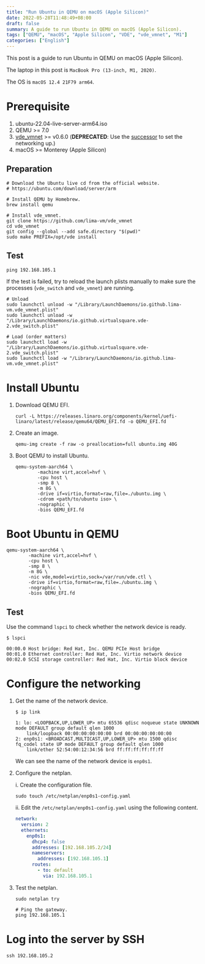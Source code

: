 ```yaml
---
title: "Run Ubuntu in QEMU on macOS (Apple Silicon)"
date: 2022-05-28T11:48:49+08:00
draft: false
summary: A guide to run Ubuntu in QEMU on macOS (Apple Silicon).
tags: ["QEMU", "macOS", "Apple Silicon", "VDE", "vde_vmnet", "M1"]
categories: ["English"]
---
```


This post is a guide to run Ubuntu in QEMU on macOS (Apple Silicon).

The laptop in this post is `MacBook Pro (13-inch, M1, 2020)`.

The OS is `macOS 12.4 21F79 arm64`.

# Prerequisite

1. ubuntu-22.04-live-server-arm64.iso
2. QEMU >= 7.0
3. [vde_vmnet](https://github.com/lima-vm/vde_vmnet) >= v0.6.0 (**DEPRECATED**: Use the [successor](/post/qemu-socket-vmnet/)
    to set the networking up.)
4. macOS >= Monterey (Apple Silicon)

## Preparation

```shell
# Download the Ubuntu live cd from the official website.
# https://ubuntu.com/download/server/arm

# Install QEMU by Homebrew.
brew install qemu

# Install vde_vmnet.
git clone https://github.com/lima-vm/vde_vmnet
cd vde_vmnet
git config --global --add safe.directory "$(pwd)"
sudo make PREFIX=/opt/vde install
```

## Test

```shell
ping 192.168.105.1
```

If the test is failed, try to reload the launch plists manually to make sure the processes (`vde_switch` and `vde_vmnet`) are running.

```shell
# Unload
sudo launchctl unload -w "/Library/LaunchDaemons/io.github.lima-vm.vde_vmnet.plist"
sudo launchctl unload -w "/Library/LaunchDaemons/io.github.virtualsquare.vde-2.vde_switch.plist"

# Load (order matters)
sudo launchctl load -w "/Library/LaunchDaemons/io.github.virtualsquare.vde-2.vde_switch.plist"
sudo launchctl load -w "/Library/LaunchDaemons/io.github.lima-vm.vde_vmnet.plist"
```

# Install Ubuntu

1. Download QEMU EFI.

    ```shell
    curl -L https://releases.linaro.org/components/kernel/uefi-linaro/latest/release/qemu64/QEMU_EFI.fd -o QEMU_EFI.fd

    ```

2. Create an image.

    ```shell
    qemu-img create -f raw -o preallocation=full ubuntu.img 40G
    ```

3. Boot QEMU to install Ubuntu.

    ```shell
    qemu-system-aarch64 \
            -machine virt,accel=hvf \
            -cpu host \
            -smp 8 \
            -m 8G \
            -drive if=virtio,format=raw,file=./ubuntu.img \
            -cdrom <path/to/ubuntu iso> \
            -nographic \
            -bios QEMU_EFI.fd
    ```

# Boot Ubuntu in QEMU

```shell
qemu-system-aarch64 \
        -machine virt,accel=hvf \
        -cpu host \
        -smp 8 \
        -m 8G \
        -nic vde,model=virtio,sock=/var/run/vde.ctl \
        -drive if=virtio,format=raw,file=./ubuntu.img \
        -nographic \
        -bios QEMU_EFI.fd
```

## Test

Use the command `lspci` to check whether the network device is ready.

```shell
$ lspci

00:00.0 Host bridge: Red Hat, Inc. QEMU PCIe Host bridge
00:01.0 Ethernet controller: Red Hat, Inc. Virtio network device
00:02.0 SCSI storage controller: Red Hat, Inc. Virtio block device
```

# Configure the networking

1. Get the name of the network device.

    ```shell
    $ ip link

    1: lo: <LOOPBACK,UP,LOWER_UP> mtu 65536 qdisc noqueue state UNKNOWN mode DEFAULT group default qlen 1000
        link/loopback 00:00:00:00:00:00 brd 00:00:00:00:00:00
    2: enp0s1: <BROADCAST,MULTICAST,UP,LOWER_UP> mtu 1500 qdisc fq_codel state UP mode DEFAULT group default qlen 1000
        link/ether 52:54:00:12:34:56 brd ff:ff:ff:ff:ff:ff
    ```

    We can see the name of the network device is `enp0s1`.

2. Configure the netplan.

    i. Create the configuration file.
    ```shell
    sudo touch /etc/netplan/enp0s1-config.yaml
    ```

    ii. Edit the `/etc/netplan/enp0s1-config.yaml` using the following content.
    ```yaml
    network:
      version: 2
      ethernets:
        enp0s1:
          dhcp4: false
          addresses: [192.168.105.2/24]
          nameservers:
            addresses: [192.168.105.1]
          routes:
            - to: default
              via: 192.168.105.1
    ```

3. Test the netplan.

    ```shell
    sudo netplan try

    # Ping the gateway.
    ping 192.168.105.1
    ```

# Log into the server by SSH

```shell
ssh 192.168.105.2
```
